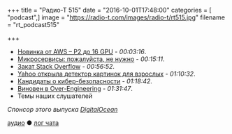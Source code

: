 +++
title = "Радио-Т 515"
date = "2016-10-01T17:48:00"
categories = [ "podcast",]
image = "https://radio-t.com/images/radio-t/rt515.jpg"
filename = "rt_podcast515"

+++

- [Новинка от AWS – P2 до 16 GPU](https://aws.amazon.com/blogs/aws/new-p2-instance-type-for-amazon-ec2-up-to-16-gpus/) - *00:03:16*.
- [Микросервисы: пожалуйста, не нужно](https://habrahabr.ru/post/311208/) - *00:15:11*.
- [Закат Stack Overflow](https://habrahabr.ru/post/311322/) - *00:56:52*.
- [Yahoo открыла детектор картинок для взрослых](https://techcrunch.com/2016/09/30/yahoo-open-sources-its-porn-detecting-neural-network/) - *01:10:32*.
- [Кандидаты о кибер-безопасности](https://medium.com/@xParXnoiAx/stupid-candidates-cyber-security-fc36b6a779ca) - *01:18:42*.
- [Виновен в Over-Engineering](https://dzone.com/articles/are-you-guilty-of-over-engineering) - *01:31:47*.
- Темы наших слушателей

_Спонсор этого выпуска [DigitalOcean](https://www.digitalocean.com)_

[аудио](http://cdn.radio-t.com/rt_podcast515.mp3) ● [лог чата](http://chat.radio-t.com/logs/radio-t-515.html)
<audio src="http://cdn.radio-t.com/rt_podcast515.mp3" preload="none"></audio>